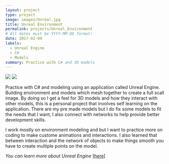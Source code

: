 ```yaml
---
layout: project
type: project
image: images/Unreal.jpg
title: Unreal Environment
permalink: projects/Unreal_Environment
# All dates must be YYYY-MM-DD format!
date: 2017-02-09
labels:
  - Unreal Engine
  - C#
  - Models
summary: Practice with C# and 3D models 
---
```

<div class="ui small rounded images">
<img class="ui image" src="{{ site.baseurl }}/images/Unreal_connect.png">
<img class="ui image" src="{{ site.baseurl }}/images/Unreal_body.jpg">
</div>

Practice with C# and modeling using an application called Unreal Engine. Building environment and models which mesh together to create a full scall image. By doing so I get a feel for 3D models and how they interact with other models, this is a personal project that involves self learning on the application. There are my pre made models but I do fix some models to fit the needs that I want, I also connect with networks to help provide better development skills. 

I work mostly on environment modeling and but I want to practice more on coding to make custome animations and interactions. I also learned that between interaction and the network of objects to make things smooth you have to create multiple points on the model.


<i>You can learn more about Unreal Engine</i> [[here](https://docs.unrealengine.com/latest/INT/Programming/)]
